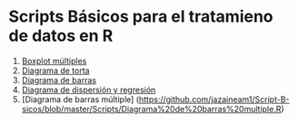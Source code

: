 # Scripts Básicos para el tratamieno de datos en R

1. [Boxplot múltiples](https://github.com/jazaineam1/Script-B-sicos/blob/master/Scripts/Boxplot.R)
2. [Diagrama de torta](https://github.com/jazaineam1/Script-B-sicos/blob/master/Scripts/Diagrama%20de%20torta.R)
3. [Diagrama de barras](https://github.com/jazaineam1/Script-B-sicos/blob/master/Scripts/Diagrama%20de%20barras.R)
4. [Diagrama de dispersión y regresión](https://github.com/jazaineam1/Script-B-sicos/blob/master/Scripts/Diagrama%20de%20dispersi%C3%B3n%20y%20regresi%C3%B3n.R)
5. [Diagrama de barras múltiple] (https://github.com/jazaineam1/Script-B-sicos/blob/master/Scripts/Diagrama%20de%20barras%20multiple.R)
